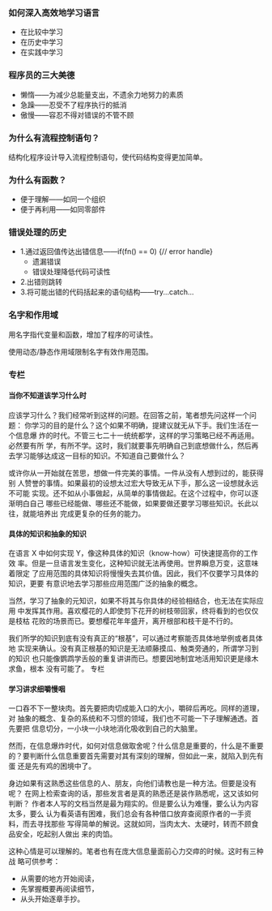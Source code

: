### 如何深入高效地学习语言
* 在比较中学习
* 在历史中学习
* 在实践中学习

### 程序员的三大美德
* 懒惰——为减少总能量支出，不遗余力地努力的素质
* 急躁——忍受不了程序执行的抵消
* 傲慢——容忍不得对错误的不管不顾

### 为什么有流程控制语句？
结构化程序设计导入流程控制语句，使代码结构变得更加简单。

### 为什么有函数？
* 便于理解——如同一个组织
* 便于再利用——如同零部件

### 错误处理的历史
* 1.通过返回值传达出错信息——if(fn() == 0) {// error handle}
  * 遗漏错误
  * 错误处理降低代码可读性
* 2.出错则跳转
* 3.将可能出错的代码括起来的语句结构——try...catch...

### 名字和作用域
用名字指代变量和函数，增加了程序的可读性。

使用动态/静态作用域限制名字有效作用范围。

### 专栏

#### 当你不知道该学习什么时
应该学习什么？我们经常听到这样的问题。在回答之前，笔者想先问这样一个问题：
你学习的目的是什么？这个如果不明确，提建议就无从下手。我们生活在一个信息爆
炸的时代。不管三七二十一统统都学，这样的学习策略已经不再适用。必然要有所
学，有所不学。这时，我们就要事先明确自己到底想做什么，然后再去学习能够达成这一目标的知识。不知道自己要做什么？

或许你从一开始就在苦思，想做一件完美的事情。一件从没有人想到过的，能获得别
人赞誉的事情。如果最初的设想太过宏大导致无从下手，那么这一设想就永远不可能
实现。还不如从小事做起，从简单的事情做起。在这个过程中，你可以逐渐明白自己
哪些已经能做、哪些还不能做，如果要做还要学习哪些知识。长此以往，就能培养出
完成更复杂的任务的能力。

#### 具体的知识和抽象的知识
在语言 X 中如何实现 Y，像这种具体的知识（know-how）可快速提高你的工作效
率。但是一旦语言发生变化，这种知识就无法再使用。世界瞬息万变，这意味着限定
了应用范围的具体知识将慢慢失去其价值。因此，我们不仅要学习具体的知识，更要
有意识地去学习那些应用范围广泛的抽象的概念。

当然，学习了抽象的元知识，如果不将其与你具体的经验相结合，也无法在实际应用
中发挥其作用。喜欢樱花的人即使剪下花开的树枝带回家，终将看到的也仅仅是枝枯
花败的场景而已。要想樱花年年盛开，离开根部和枝干是不行的。

我们所学的知识到底有没有真正的“根基”，可以通过考察能否具体地举例或者具体地
实现来确认。没有真正根基的知识是无法顺藤摸瓜、触类旁通的，所谓学习到的知识
也只能像鹦鹉学舌般的重复讲讲而已。想要因地制宜地活用知识更是缘木求鱼，根本
没有可能了。
专栏

#### 学习讲求细嚼慢咽
一口吞不下一整块肉。首先要把肉切成能入口的大小，嚼碎后再吃。同样的道理，对
抽象的概念、复杂的系统和不习惯的领域，我们也不可能一下子理解通透。首先要把
信息切分，一小块一小块地消化吸收到自己的大脑里。

然而，在信息爆炸时代，如何对信息做取舍呢？什么信息是重要的，什么是不重要
的？要判断什么信息重要首先需要对其有深刻的理解，但如此一来，就陷入到先有蛋
还是先有鸡的困境中了。

身边如果有这熟悉这些信息的人、朋友，向他们请教也是一种方法。但要是没有呢？
在网上检索查询的话，那些发言者是真的熟悉还是装作熟悉呢，这又该如何判断？
作者本人写的文档当然是最为翔实的。但是要么认为难懂，要么认为内容太多，要么
认为看英语有困难，我们总会有各种借口放弃查阅原作者的一手资料，而去寻找那些
写得简单的解说。这就如同，当肉太大、太硬时，转而不顾食品安全，吃起别人做出
来的肉馅。

这种心情是可以理解的。笔者也有在庞大信息量面前心力交瘁的时候。这时有三种战
略可供参考：
* 从需要的地方开始阅读，
* 先掌握概要再阅读细节，
* 从头开始逐章手抄。
